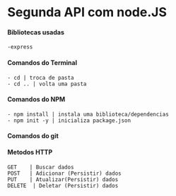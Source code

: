 # Segunda API com node.JS

#### Bibliotecas usadas
    -express

#### Comandos do Terminal
    - cd | troca de pasta
    - cd .. | volta uma pasta

#### Comandos do NPM
    - npm install | instala uma biblioteca/dependencias
    - npm init -y | inicializa package.json

#### Comandos do git


#### Metodos HTTP
    GET    | Buscar dados
    POST   | Adicionar (Persistir) dados
    PUT    | Atualizar(Persistir) dados
    DELETE  | Deletar (Persistir) dados
